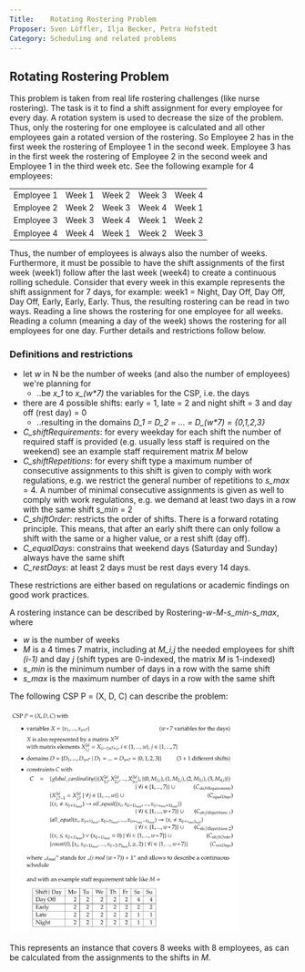 ```yaml
---
Title:    Rotating Rostering Problem
Proposer: Sven Löffler, Ilja Becker, Petra Hofstedt
Category: Scheduling and related problems
---
```


## Rotating Rostering Problem 
This problem is taken from real life rostering challenges (like nurse rostering). The task is it to find a
shift assignment for every employee for every day. A rotation system is used to decrease the size of the problem. Thus,
only the rostering for one employee is calculated and all other employees gain a rotated version of the rostering. So
Employee 2 has in the first week the rostering of Employee 1 in the second week. Employee 3 has in the first week the
rostering of Employee 2 in the second week and Employee 1 in the third week etc. See the following example for 4
employees:

|            |        |        |        |        |
|------------|--------|--------|--------|--------|
| Employee 1 | Week 1 | Week 2 | Week 3 | Week 4 |
| Employee 2 | Week 2 | Week 3 | Week 4 | Week 1 |
| Employee 3 | Week 3 | Week 4 | Week 1 | Week 2 |
| Employee 4 | Week 4 | Week 1 | Week 2 | Week 3 |

Thus, the number of employees is always also the number of weeks. Furthermore, it must be possible to have the shift
assignments of the first week (week1) follow after the last week (week4) to create a continuous rolling schedule.
Consider that every week in this example represents the shift assignment for 7 days, for example: week1 = Night, Day Off,
Day Off, Day Off, Early, Early, Early. Thus, the resulting rostering can be read in two ways. Reading a line shows the
rostering for one employee for all weeks. Reading a column (meaning a day of the week) shows the rostering for all
employees for one day. Further details and restrictions follow below.

### Definitions and restrictions

- let *w* in N be the number of weeks (and also the number of employees) we're planning for
  - ..be *x_1* to *x_(w\*7)* the variables for the CSP, i.e. the days
- there are 4 possible shifts: early = 1, late = 2 and night shift = 3 and day off (rest day) = 0 
   - ..resulting in the domains *D_1 = D_2 = … =  D_(w\*7) = {0,1,2,3}*
- *C_shiftRequirements*: for every weekday for each shift the number of required staff is provided (e.g. usually less
   staff is required on the weekend) see an example staff requirement matrix *M* below
- *C_shiftRepetitions*: for every shift type a maximum number of consecutive assignments to this shift is given to
   comply with work regulations, e.g. we restrict the general number of repetitions to *s_max* = 4. A number of minimal
   consecutive assignments is given as well to comply with work regulations, e.g. we demand at least two days in a row
   with the same shift *s_min* = 2
- *C_shiftOrder*: restricts the order of shifts. There is a forward rotating principle. This means, that after an early
   shift there can only follow a shift with the same or a higher value, or a rest shift (day off).
- *C_equalDays*: constrains that weekend days (Saturday and Sunday) always have the same shift
- *C_restDays*: at least 2 days must be rest days every 14 days.

These restrictions are either based on regulations or academic findings on good work practices.

A rostering instance can be described by Rostering-*w*-*M*-*s_min*-*s_max*, where

- *w* is the number of weeks
- *M* is a 4 times 7 matrix, including at *M_i,j* the needed employees for shift *(i-1)* and day *j* (shift types are 0-indexed, the matrix *M* is 1-indexed)
- *s_min* is the minimum number of days in a row with the same shift
- *s_max* is the maximum number of days in a row with the same shift

The following CSP P = (X, D, C) can describe the problem:

<img src="assets/RotatingRostering.png" alt="Formalised Rotating Rostering Problem CSP" style="width:80%;"/>

This represents an instance that covers 8 weeks with 8 employees, as can be calculated from the assignments to the
shifts in *M*.
